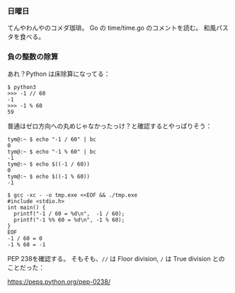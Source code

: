 ### 日曜日

てんやわんやのコメダ珈琲。
Go の time/time.go のコメントを読む。
和風パスタを食べる。

### 負の整数の除算

あれ？Python は床除算になってる：

```
$ python3
>>> -1 // 60
-1
>>> -1 % 60
59
```

普通はゼロ方向への丸めじゃなかったっけ？と確認するとやっぱりそう：

```
tym@:~ $ echo "-1 / 60" | bc
0
tym@:~ $ echo "-1 % 60" | bc
-1
tym@:~ $ echo $((-1 / 60))
0
tym@:~ $ echo $((-1 % 60))
-1
```

```
$ gcc -xc - -o tmp.exe <<EOF && ./tmp.exe
#include <stdio.h>
int main() {
  printf("-1 / 60 = %d\n",  -1 / 60);
  printf("-1 %% 60 = %d\n", -1 % 60);
}
EOF
-1 / 60 = 0
-1 % 60 = -1
```

PEP 238を確認する。
そもそも、`//` は Floor division, `/` は True division とのことだった：

https://peps.python.org/pep-0238/
